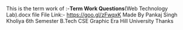 This is the term work of :-<b>Term Work Questions</b>(Web Technology Lab).docx file
File Link:- https://goo.gl/zFwqxK
Made By Pankaj Singh Kholiya 
6th Semester B.Tech CSE Graphic Era Hill University
Thanks
